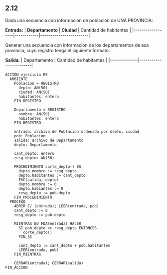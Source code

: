 ## 2.12
Dada una secuencia con información de población de UNA PROVINCIA:

**Entrada:**
| **Departamento** | **Ciudad** | Cantidad de habitantes |
|------------------|------------|------------------------|

Generar una secuencia con información de los departamentos de esa provincia, cuyo registro tenga el siguiente
formato:

**Salida:**
| Departamento | Cantidad de habitantes |
|--------------|------------------------|

```
ACCION ejercicio ES
  AMBIENTE
    Poblacion = REGISTRO
      depto: AN(50)
      ciudad: AN(50)
      habitantes: entero
    FIN_REGISTRO

    Departamento = REGISTRO
      nombre: AN(50)
      habitantes: entero
    FIN_REGISTRO

    entrada: archivo de Poblacion ordenado por depto, ciudad
    pob: Poblacion
    salida: archivo de Departamento
    depto: Departamento

    cant_depto: entero
    resg_depto: AN(50)

    PROCEDIMIENTO corte_depto() ES
      depto.nombre := resg_depto
      depto.habitantes := cant_depto
      ESC(salida, depto)
      depto.nombre := 0
      depto.habiantes := 0
      resg_depto := pob.depto
    FIN_PROCEDIMIENTO
  PROCESO
    ABRIR E/ (entrada); LEER(entrada, pob)
    cant_depto := 0
    resg_depto := pob.depto

    MIENTRAS NO FDA(entrada) HACER
      SI pob.depto <> resg_depto ENTONCES
        corte_depto()
      FIN_SI

      cant_depto := cant_depto + pob.habitantes
      LEER(entrada, pob)
    FIN_MIENTRAS

    CERRAR(entrada); CERRAR(salida)
FIN_ACCION
```
